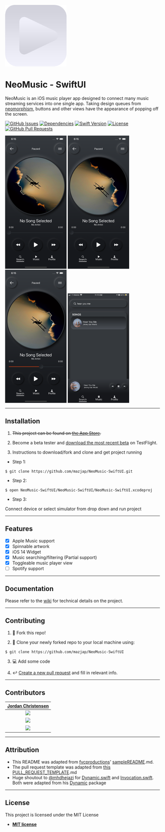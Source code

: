 <a href="#"><img src="src/project-icon.png" alt="Project-icon" width="200"></a>

# NeoMusic - SwiftUI

NeoMusic is an iOS music player app designed to connect many music streaming services into one single app. Taking design queues from [neomorphism](https://uxdesign.cc/neumorphism-in-user-interfaces-b47cef3bf3a6), buttons and other views have the appearance of popping off the screen.


[![GitHub Issues][issues-image]][issues-url]
[![Dependencies][dependency-image]][wiki-url]
[![Swift Version][swift-image]][swift-url]
[![License][license-image]][license-url]
[![GitHub Pull Requests][pr-image]][pr-url]

<!-- [![Download-iOS][appstore-image]][appstore-url] -->

<!-- Project Images -->

<a href="#"><img src="src/img-1.png" alt="Now playing view" width="200"></a>
<a href="#"><img src="src/img-2.png" alt="Seeking through song" width="200"></a>
<a href="#"><img src="src/img-3.png" alt="Rotating image" width="200"></a>
<a href="#"><img src="src/img-4.png" alt="Toggling now playing view and searching" width="200"></a>

<!-- App in Use Gifs

**App in use:**

![Recordit GIF](http://g.recordit.co/iLN6A0vSD8.gif)  -->

---

## Installation

1. ~~This project can be found on [the App Store][appstore-url].~~

2. Become a beta tester and [download the most recent beta][testflight-url] on TestFlight.

3. Instructions to download/fork and clone and get project running

- Step 1: 
```shell
$ git clone https://github.com/mazjap/NeoMusic-SwiftUI.git
```
- Step 2: 
```shell
$ open NeoMusic-SwiftUI/NeoMusic-SwiftUI/NeoMusic-SwiftUI.xcodeproj
```
- Step 3: 

Connect device or select simulator from drop down and run project

---

## Features

- [x] Apple Music support
- [x] Spinnable artwork
- [x] iOS 14 Widget
- [x] Music searching/filtering (Partial support)
- [x] Toggleable music player view
- [ ] Spotify support

---

## Documentation

Please refer to the [wiki][wiki-url] for technical details on the project.

---

## Contributing

1. :fork_and_knife: Fork this repo!

2. :dancers: Clone your newly forked repo to your local machine using:
```shell
$ git clone https://github.com/mazjap/NeoMusic-SwiftUI
```
3. :computer: Add some code

4. :leftwards_arrow_with_hook: [Create a new pull request](https://github.com/mazjap/NeoMusic-SwiftUI/compare/) and fill in relevant info.

---

## Contributors

| [Jordan Christensen][website-url] |
| :---: |
| [<img src="https://avatars0.githubusercontent.com/u/24785257?s=460&v=4" width="300" />](https://github.com/mazjap) |
| [<img src="https://github.com/favicon.ico" width="25"> ](https://github.com/mazjap) |
| [<img src="https://static.licdn.com/sc/h/al2o9zrvru7aqj8e1x2rzsrca" width="25"> ](https://www.linkedin.com/in/jordan-a-christensen/) |

---

## Attribution

- This README was adapted from [fvcproductions](https://github.com/fvcproductions/)' [sampleREADME](https://gist.github.com/fvcproductions/1bfc2d4aecb01a834b46).md.
- The pull request template was adapted from [this PULL_REQUEST_TEMPLATE](https://github.com/embeddedartistry/templates/blob/master/oss_docs/PULL_REQUEST_TEMPLATE.md).md
- Huge shoutout to [@mhdhejazi](https://github.com/mhdhejazi) for [Dynamic.swift](NeoMusic-SwiftUI/NeoMusic-SwiftUI/Helpers/Dynamic.swift) and [Invocation.swift](NeoMusic-SwiftUI/NeoMusic-SwiftUI/Helpers/Invocation.swift). Both were adapted from his [Dynamic](https://github.com/mhdhejazi/Dynamic) package

---

## License

This project is licensed under the MIT License

- **[MIT license][license-url]**

<!-- Badge Images -->
[issues-image]: https://img.shields.io/github/issues/mazjap/NeoMusic-SwiftUI "Issues"
[dependency-image]: https://img.shields.io/badge/Dependancies-0-black "Dependencies"
[license-image]: https://img.shields.io/badge/License-MIT-blue "License"
[appstore-image]: https://img.shields.io/badge/-Download%20on%20the%20App%20Store-gray?logo=apple&color=cfdfef "Download on the App Store"
[pr-image]: https://img.shields.io/github/issues-pr/mazjap/NeoMusic-SwiftUI "Pull Requests"

[objc-image]: https://img.shields.io/badge/objc-2.0-blue "Objective-C"
[swift-image]: https://img.shields.io/badge/Swift-5.2-green "Swift"

<!-- URL's -->
[no-link]: #
[issues-url]: ../../issues
[swift-url]: https://swift.org/
[objc-url]: https://developer.apple.com/library/archive/documentation/Cocoa/Conceptual/ProgrammingWithObjectiveC/Introduction/Introduction.html
[license-url]: LICENSE
[appstore-url]: #
[pr-url]: ../../pulls
[wiki-url]: ../../wiki
[website-url]: https://jordan-christensen.com
[testflight-url]: https://testflight.apple.com/join/3qfzn4o2
